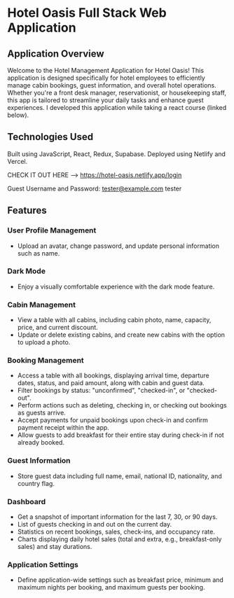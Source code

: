 # Hotel Oasis Full Stack Web Application

## Application Overview
Welcome to the Hotel Management Application for Hotel Oasis! This application is designed specifically for hotel employees to efficiently manage cabin bookings, guest information, and overall hotel operations. Whether you're a front desk manager, reservationist, or housekeeping staff, this app is tailored to streamline your daily tasks and enhance guest experiences. I developed this application while taking a react course (linked below).

## Technologies Used
Built using JavaScript, React, Redux, Supabase. Deployed using Netlify and Vercel.

CHECK IT OUT HERE --> https://hotel-oasis.netlify.app/login

Guest Username and Password:
tester@example.com
tester

## Features

### User Profile Management
- Upload an avatar, change password, and update personal information such as name.
### Dark Mode
- Enjoy a visually comfortable experience with the dark mode feature.
### Cabin Management
- View a table with all cabins, including cabin photo, name, capacity, price, and current discount.
- Update or delete existing cabins, and create new cabins with the option to upload a photo.
### Booking Management
- Access a table with all bookings, displaying arrival time, departure dates, status, and paid amount, along with cabin and guest data.
- Filter bookings by status: "unconfirmed", "checked-in", or "checked-out".
- Perform actions such as deleting, checking in, or checking out bookings as guests arrive.
- Accept payments for unpaid bookings upon check-in and confirm payment receipt within the app.
- Allow guests to add breakfast for their entire stay during check-in if not already booked.
### Guest Information
- Store guest data including full name, email, national ID, nationality, and country flag.
### Dashboard
- Get a snapshot of important information for the last 7, 30, or 90 days.
- List of guests checking in and out on the current day.
- Statistics on recent bookings, sales, check-ins, and occupancy rate.
- Charts displaying daily hotel sales (total and extra, e.g., breakfast-only sales) and stay durations.
### Application Settings
- Define application-wide settings such as breakfast price, minimum and maximum nights per booking, and maximum guests per booking.

